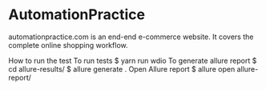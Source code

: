 # AutomationPractice
automationpractice.com is an end-end e-commerce website. It covers the complete online shopping workflow.

How to run the test
To run tests
$ yarn run wdio
To generate allure report
$ cd allure-results/
$ allure generate .
Open Allure report
$ allure open allure-report/

